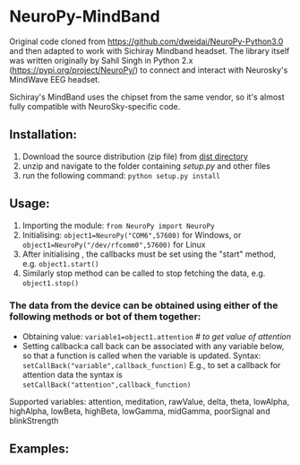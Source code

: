 # NeuroPy-MindBand

Original code cloned from https://github.com/dweidai/NeuroPy-Python3.0 and then adapted to work with Sichiray Mindband headset. The library itself was written originally by Sahil Singh in Python 2.x (https://pypi.org/project/NeuroPy/) to connect and interact with Neurosky's MindWave EEG headset.

Sichiray's MindBand uses the chipset from the same vendor, so it's almost fully compatible with NeuroSky-specific code.

## Installation:

1. Download the source distribution (zip file) from [dist directory](https://github.com/LazaUK/NeuroPy-MindBand/archive/master.zip) 
2. unzip and navigate to the folder containing _setup.py_ and other files 
3. run the following command: `python setup.py install` 

## Usage:

1. Importing the module: `from NeuroPy import NeuroPy`
2. Initialising: `object1=NeuroPy("COM6",57600)` for Windows, or `object1=NeuroPy("/dev/rfcomm0",57600)` for Linux
3. After initialising , the callbacks must be set using the "start" method, e.g. `object1.start()`
4. Similarly stop method can be called to stop fetching the data, e.g. `object1.stop()` 

### The data from the device can be obtained using either of the following methods or bot of them together:

* Obtaining value: `variable1=object1.attention` _\# to get value of attention_
* Setting callback:a call back can be associated with any variable below, so that a function is called when the variable is updated. Syntax: `setCallBack("variable",callback_function)` E.g., to set a callback for attention data the syntax is `setCallBack("attention",callback_function)` 

Supported variables: attention, meditation, rawValue, delta, theta, lowAlpha, highAlpha, lowBeta, highBeta, lowGamma, midGamma,  poorSignal and blinkStrength

## Examples:
